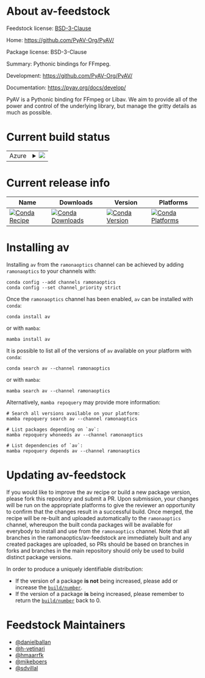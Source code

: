 About av-feedstock
==================

Feedstock license: [BSD-3-Clause](https://github.com/ramonaoptics/av-feedstock/blob/main/LICENSE.txt)

Home: https://github.com/PyAV-Org/PyAV/

Package license: BSD-3-Clause

Summary: Pythonic bindings for FFmpeg.

Development: https://github.com/PyAV-Org/PyAV/

Documentation: https://pyav.org/docs/develop/

PyAV is a Pythonic binding for FFmpeg or Libav. We aim to provide all of
the power and control of the underlying library, but manage the gritty
details as much as possible.


Current build status
====================


<table>
    
  <tr>
    <td>Azure</td>
    <td>
      <details>
        <summary>
          <a href="https://dev.azure.com/ramonaoptics/feedstock-builds/_build/latest?definitionId=&branchName=main">
            <img src="https://dev.azure.com/ramonaoptics/feedstock-builds/_apis/build/status/av-feedstock?branchName=main">
          </a>
        </summary>
        <table>
          <thead><tr><th>Variant</th><th>Status</th></tr></thead>
          <tbody><tr>
              <td>linux_64_numpy1.22python3.10.____cpython</td>
              <td>
                <a href="https://dev.azure.com/ramonaoptics/feedstock-builds/_build/latest?definitionId=&branchName=main">
                  <img src="https://dev.azure.com/ramonaoptics/feedstock-builds/_apis/build/status/av-feedstock?branchName=main&jobName=linux&configuration=linux%20linux_64_numpy1.22python3.10.____cpython" alt="variant">
                </a>
              </td>
            </tr><tr>
              <td>linux_64_numpy1.22python3.8.____cpython</td>
              <td>
                <a href="https://dev.azure.com/ramonaoptics/feedstock-builds/_build/latest?definitionId=&branchName=main">
                  <img src="https://dev.azure.com/ramonaoptics/feedstock-builds/_apis/build/status/av-feedstock?branchName=main&jobName=linux&configuration=linux%20linux_64_numpy1.22python3.8.____cpython" alt="variant">
                </a>
              </td>
            </tr><tr>
              <td>linux_64_numpy1.22python3.9.____cpython</td>
              <td>
                <a href="https://dev.azure.com/ramonaoptics/feedstock-builds/_build/latest?definitionId=&branchName=main">
                  <img src="https://dev.azure.com/ramonaoptics/feedstock-builds/_apis/build/status/av-feedstock?branchName=main&jobName=linux&configuration=linux%20linux_64_numpy1.22python3.9.____cpython" alt="variant">
                </a>
              </td>
            </tr><tr>
              <td>linux_64_numpy1.23python3.11.____cpython</td>
              <td>
                <a href="https://dev.azure.com/ramonaoptics/feedstock-builds/_build/latest?definitionId=&branchName=main">
                  <img src="https://dev.azure.com/ramonaoptics/feedstock-builds/_apis/build/status/av-feedstock?branchName=main&jobName=linux&configuration=linux%20linux_64_numpy1.23python3.11.____cpython" alt="variant">
                </a>
              </td>
            </tr><tr>
              <td>linux_64_numpy1.26python3.12.____cpython</td>
              <td>
                <a href="https://dev.azure.com/ramonaoptics/feedstock-builds/_build/latest?definitionId=&branchName=main">
                  <img src="https://dev.azure.com/ramonaoptics/feedstock-builds/_apis/build/status/av-feedstock?branchName=main&jobName=linux&configuration=linux%20linux_64_numpy1.26python3.12.____cpython" alt="variant">
                </a>
              </td>
            </tr><tr>
              <td>osx_64_numpy1.22python3.10.____cpython</td>
              <td>
                <a href="https://dev.azure.com/ramonaoptics/feedstock-builds/_build/latest?definitionId=&branchName=main">
                  <img src="https://dev.azure.com/ramonaoptics/feedstock-builds/_apis/build/status/av-feedstock?branchName=main&jobName=osx&configuration=osx%20osx_64_numpy1.22python3.10.____cpython" alt="variant">
                </a>
              </td>
            </tr><tr>
              <td>osx_64_numpy1.22python3.8.____cpython</td>
              <td>
                <a href="https://dev.azure.com/ramonaoptics/feedstock-builds/_build/latest?definitionId=&branchName=main">
                  <img src="https://dev.azure.com/ramonaoptics/feedstock-builds/_apis/build/status/av-feedstock?branchName=main&jobName=osx&configuration=osx%20osx_64_numpy1.22python3.8.____cpython" alt="variant">
                </a>
              </td>
            </tr><tr>
              <td>osx_64_numpy1.22python3.9.____cpython</td>
              <td>
                <a href="https://dev.azure.com/ramonaoptics/feedstock-builds/_build/latest?definitionId=&branchName=main">
                  <img src="https://dev.azure.com/ramonaoptics/feedstock-builds/_apis/build/status/av-feedstock?branchName=main&jobName=osx&configuration=osx%20osx_64_numpy1.22python3.9.____cpython" alt="variant">
                </a>
              </td>
            </tr><tr>
              <td>osx_64_numpy1.23python3.11.____cpython</td>
              <td>
                <a href="https://dev.azure.com/ramonaoptics/feedstock-builds/_build/latest?definitionId=&branchName=main">
                  <img src="https://dev.azure.com/ramonaoptics/feedstock-builds/_apis/build/status/av-feedstock?branchName=main&jobName=osx&configuration=osx%20osx_64_numpy1.23python3.11.____cpython" alt="variant">
                </a>
              </td>
            </tr><tr>
              <td>osx_64_numpy1.26python3.12.____cpython</td>
              <td>
                <a href="https://dev.azure.com/ramonaoptics/feedstock-builds/_build/latest?definitionId=&branchName=main">
                  <img src="https://dev.azure.com/ramonaoptics/feedstock-builds/_apis/build/status/av-feedstock?branchName=main&jobName=osx&configuration=osx%20osx_64_numpy1.26python3.12.____cpython" alt="variant">
                </a>
              </td>
            </tr><tr>
              <td>osx_arm64_numpy1.22python3.10.____cpython</td>
              <td>
                <a href="https://dev.azure.com/ramonaoptics/feedstock-builds/_build/latest?definitionId=&branchName=main">
                  <img src="https://dev.azure.com/ramonaoptics/feedstock-builds/_apis/build/status/av-feedstock?branchName=main&jobName=osx&configuration=osx%20osx_arm64_numpy1.22python3.10.____cpython" alt="variant">
                </a>
              </td>
            </tr><tr>
              <td>osx_arm64_numpy1.22python3.8.____cpython</td>
              <td>
                <a href="https://dev.azure.com/ramonaoptics/feedstock-builds/_build/latest?definitionId=&branchName=main">
                  <img src="https://dev.azure.com/ramonaoptics/feedstock-builds/_apis/build/status/av-feedstock?branchName=main&jobName=osx&configuration=osx%20osx_arm64_numpy1.22python3.8.____cpython" alt="variant">
                </a>
              </td>
            </tr><tr>
              <td>osx_arm64_numpy1.22python3.9.____cpython</td>
              <td>
                <a href="https://dev.azure.com/ramonaoptics/feedstock-builds/_build/latest?definitionId=&branchName=main">
                  <img src="https://dev.azure.com/ramonaoptics/feedstock-builds/_apis/build/status/av-feedstock?branchName=main&jobName=osx&configuration=osx%20osx_arm64_numpy1.22python3.9.____cpython" alt="variant">
                </a>
              </td>
            </tr><tr>
              <td>osx_arm64_numpy1.23python3.11.____cpython</td>
              <td>
                <a href="https://dev.azure.com/ramonaoptics/feedstock-builds/_build/latest?definitionId=&branchName=main">
                  <img src="https://dev.azure.com/ramonaoptics/feedstock-builds/_apis/build/status/av-feedstock?branchName=main&jobName=osx&configuration=osx%20osx_arm64_numpy1.23python3.11.____cpython" alt="variant">
                </a>
              </td>
            </tr><tr>
              <td>osx_arm64_numpy1.26python3.12.____cpython</td>
              <td>
                <a href="https://dev.azure.com/ramonaoptics/feedstock-builds/_build/latest?definitionId=&branchName=main">
                  <img src="https://dev.azure.com/ramonaoptics/feedstock-builds/_apis/build/status/av-feedstock?branchName=main&jobName=osx&configuration=osx%20osx_arm64_numpy1.26python3.12.____cpython" alt="variant">
                </a>
              </td>
            </tr><tr>
              <td>win_64_numpy1.22python3.10.____cpython</td>
              <td>
                <a href="https://dev.azure.com/ramonaoptics/feedstock-builds/_build/latest?definitionId=&branchName=main">
                  <img src="https://dev.azure.com/ramonaoptics/feedstock-builds/_apis/build/status/av-feedstock?branchName=main&jobName=win&configuration=win%20win_64_numpy1.22python3.10.____cpython" alt="variant">
                </a>
              </td>
            </tr><tr>
              <td>win_64_numpy1.22python3.8.____cpython</td>
              <td>
                <a href="https://dev.azure.com/ramonaoptics/feedstock-builds/_build/latest?definitionId=&branchName=main">
                  <img src="https://dev.azure.com/ramonaoptics/feedstock-builds/_apis/build/status/av-feedstock?branchName=main&jobName=win&configuration=win%20win_64_numpy1.22python3.8.____cpython" alt="variant">
                </a>
              </td>
            </tr><tr>
              <td>win_64_numpy1.22python3.9.____cpython</td>
              <td>
                <a href="https://dev.azure.com/ramonaoptics/feedstock-builds/_build/latest?definitionId=&branchName=main">
                  <img src="https://dev.azure.com/ramonaoptics/feedstock-builds/_apis/build/status/av-feedstock?branchName=main&jobName=win&configuration=win%20win_64_numpy1.22python3.9.____cpython" alt="variant">
                </a>
              </td>
            </tr><tr>
              <td>win_64_numpy1.23python3.11.____cpython</td>
              <td>
                <a href="https://dev.azure.com/ramonaoptics/feedstock-builds/_build/latest?definitionId=&branchName=main">
                  <img src="https://dev.azure.com/ramonaoptics/feedstock-builds/_apis/build/status/av-feedstock?branchName=main&jobName=win&configuration=win%20win_64_numpy1.23python3.11.____cpython" alt="variant">
                </a>
              </td>
            </tr><tr>
              <td>win_64_numpy1.26python3.12.____cpython</td>
              <td>
                <a href="https://dev.azure.com/ramonaoptics/feedstock-builds/_build/latest?definitionId=&branchName=main">
                  <img src="https://dev.azure.com/ramonaoptics/feedstock-builds/_apis/build/status/av-feedstock?branchName=main&jobName=win&configuration=win%20win_64_numpy1.26python3.12.____cpython" alt="variant">
                </a>
              </td>
            </tr>
          </tbody>
        </table>
      </details>
    </td>
  </tr>
</table>

Current release info
====================

| Name | Downloads | Version | Platforms |
| --- | --- | --- | --- |
| [![Conda Recipe](https://img.shields.io/badge/recipe-av-green.svg)](https://anaconda.org/ramonaoptics/av) | [![Conda Downloads](https://img.shields.io/conda/dn/ramonaoptics/av.svg)](https://anaconda.org/ramonaoptics/av) | [![Conda Version](https://img.shields.io/conda/vn/ramonaoptics/av.svg)](https://anaconda.org/ramonaoptics/av) | [![Conda Platforms](https://img.shields.io/conda/pn/ramonaoptics/av.svg)](https://anaconda.org/ramonaoptics/av) |

Installing av
=============

Installing `av` from the `ramonaoptics` channel can be achieved by adding `ramonaoptics` to your channels with:

```
conda config --add channels ramonaoptics
conda config --set channel_priority strict
```

Once the `ramonaoptics` channel has been enabled, `av` can be installed with `conda`:

```
conda install av
```

or with `mamba`:

```
mamba install av
```

It is possible to list all of the versions of `av` available on your platform with `conda`:

```
conda search av --channel ramonaoptics
```

or with `mamba`:

```
mamba search av --channel ramonaoptics
```

Alternatively, `mamba repoquery` may provide more information:

```
# Search all versions available on your platform:
mamba repoquery search av --channel ramonaoptics

# List packages depending on `av`:
mamba repoquery whoneeds av --channel ramonaoptics

# List dependencies of `av`:
mamba repoquery depends av --channel ramonaoptics
```




Updating av-feedstock
=====================

If you would like to improve the av recipe or build a new
package version, please fork this repository and submit a PR. Upon submission,
your changes will be run on the appropriate platforms to give the reviewer an
opportunity to confirm that the changes result in a successful build. Once
merged, the recipe will be re-built and uploaded automatically to the
`ramonaoptics` channel, whereupon the built conda packages will be available for
everybody to install and use from the `ramonaoptics` channel.
Note that all branches in the ramonaoptics/av-feedstock are
immediately built and any created packages are uploaded, so PRs should be based
on branches in forks and branches in the main repository should only be used to
build distinct package versions.

In order to produce a uniquely identifiable distribution:
 * If the version of a package **is not** being increased, please add or increase
   the [``build/number``](https://docs.conda.io/projects/conda-build/en/latest/resources/define-metadata.html#build-number-and-string).
 * If the version of a package **is** being increased, please remember to return
   the [``build/number``](https://docs.conda.io/projects/conda-build/en/latest/resources/define-metadata.html#build-number-and-string)
   back to 0.

Feedstock Maintainers
=====================

* [@danielballan](https://github.com/danielballan/)
* [@h-vetinari](https://github.com/h-vetinari/)
* [@hmaarrfk](https://github.com/hmaarrfk/)
* [@mikeboers](https://github.com/mikeboers/)
* [@sdvillal](https://github.com/sdvillal/)

